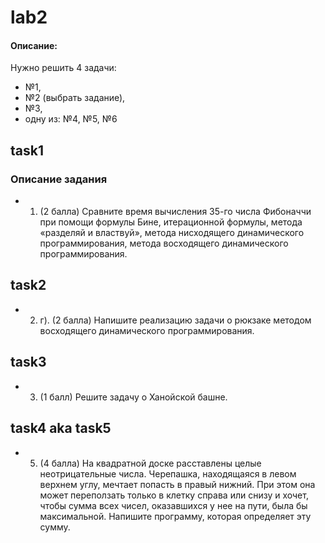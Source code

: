 # lab2
#### Описание:
Нужно решить 4 задачи: 
- №1, 
- №2 (выбрать задание), 
- №3, 
- одну из: №4, №5, №6
## task1
### Описание задания
- 1) (2 балла) Сравните время вычисления 35-го числа Фибоначчи при помощи формулы Бине, итерационной формулы, метода «разделяй и властвуй», метода нисходящего динамического программирования, метода восходящего динамического программирования.

## task2
- 2) г). (2 балла) Напишите реализацию задачи о рюкзаке методом восходящего динамического программирования.

## task3
- 3) (1 балл) Решите задачу о Ханойской башне.

## task4 aka task5
- 5) (4 балла) На квадратной доске расставлены целые неотрицательные числа. Черепашка, находящаяся в левом верхнем углу, мечтает попасть в правый нижний. При этом она может переползать только в клетку справа или снизу и хочет, чтобы сумма всех чисел, оказавшихся у нее на пути, была бы максимальной. Напишите программу, которая определяет эту сумму.
